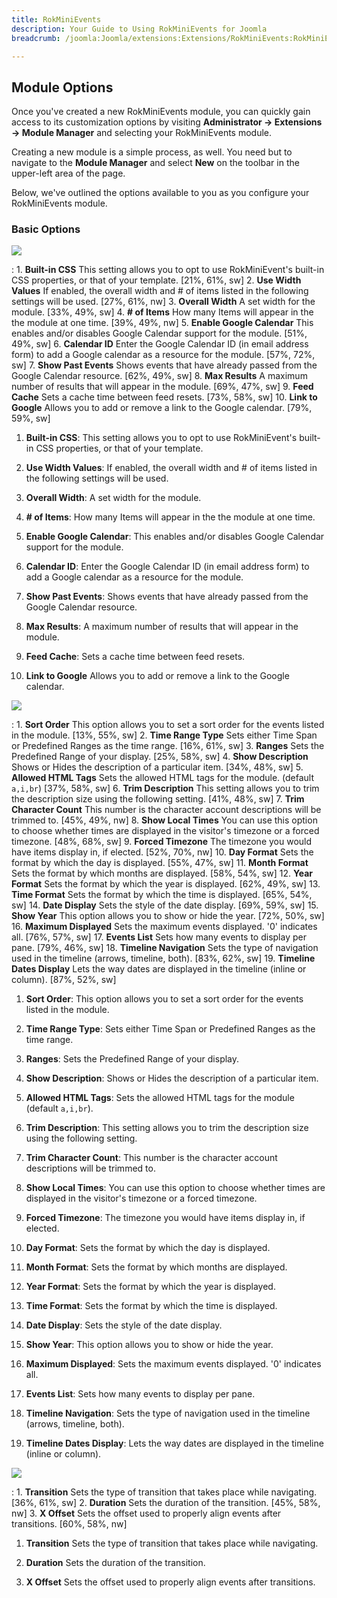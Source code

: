 ```yaml
---
title: RokMiniEvents
description: Your Guide to Using RokMiniEvents for Joomla
breadcrumb: /joomla:Joomla/extensions:Extensions/RokMiniEvents:RokMiniEvents

---
```


Module Options
-----

Once you've created a new RokMiniEvents module, you can quickly gain access to its customization options by visiting **Administrator -> Extensions -> Module Manager** and selecting your RokMiniEvents module.

Creating a new module is a simple process, as well. You need but to navigate to the **Module Manager** and select **New** on the toolbar in the upper-left area of the page.

Below, we've outlined the options available to you as you configure your RokMiniEvents module.

### Basic Options

![][module1]

:   1. **Built-in CSS** This setting allows you to opt to use RokMiniEvent's built-in CSS properties, or that of your template. [21%, 61%, sw]
    2. **Use Width Values** If enabled, the overall width and # of items listed in the following settings will be used. [27%, 61%, nw]
    3. **Overall Width** A set width for the module. [33%, 49%, sw]
    4. **# of Items** How many Items will appear in the the module at one time. [39%, 49%, nw]
    5. **Enable Google Calendar** This enables and/or disables Google Calendar support for the module. [51%, 49%, sw]
    6. **Calendar ID** Enter the Google Calendar ID (in email address form) to add a Google calendar as a resource for the module. [57%, 72%, sw]
    7. **Show Past Events** Shows events that have already passed from the Google Calendar resource. [62%, 49%, sw]
    8. **Max Results** A maximum number of results that will appear in the module. [69%, 47%, sw]
    9. **Feed Cache** Sets a cache time between feed resets. [73%, 58%, sw]
    10. **Link to Google** Allows you to add or remove a link to the Google calendar. [79%, 59%, sw]

1. **Built-in CSS**: This setting allows you to opt to use RokMiniEvent's built-in CSS properties, or that of your template.

2. **Use Width Values**: If enabled, the overall width and # of items listed in the following settings will be used.

3. **Overall Width**: A set width for the module.

4. **# of Items**: How many Items will appear in the the module at one time.

5. **Enable Google Calendar**: This enables and/or disables Google Calendar support for the module.

6. **Calendar ID**: Enter the Google Calendar ID (in email address form) to add a Google calendar as a resource for the module.

7. **Show Past Events**: Shows events that have already passed from the Google Calendar resource.

8. **Max Results**: A maximum number of results that will appear in the module.

9. **Feed Cache**: Sets a cache time between feed resets.

10. **Link to Google** Allows you to add or remove a link to the Google calendar.

![][module2]

:	1. **Sort Order** This option allows you to set a sort order for the events listed in the module. [13%, 55%, sw]
	2. **Time Range Type** Sets either Time Span or Predefined Ranges as the time range. [16%, 61%, sw]
	3. **Ranges** Sets the Predefined Range of your display. [25%, 58%, sw]
	4. **Show Description** Shows or Hides the description of a particular item. [34%, 48%, sw]
	5. **Allowed HTML Tags** Sets the allowed HTML tags for the module. (default `a,i,br`) [37%, 58%, sw]
	6. **Trim Description** This setting allows you to trim the description size using the following setting. [41%, 48%, sw]
	7. **Trim Character Count** This number is the character account descriptions will be trimmed to. [45%, 49%, nw]
	8. **Show Local Times** You can use this option to choose whether times are displayed in the visitor's timezone or a forced timezone. [48%, 68%, sw]
	9. **Forced Timezone** The timezone you would have items display in, if elected. [52%, 70%, nw]
	10. **Day Format** Sets the format by which the day is displayed. [55%, 47%, sw]
	11. **Month Format** Sets the format by which months are displayed. [58%, 54%, sw]
	12. **Year Format** Sets the format by which the year is displayed. [62%, 49%, sw]
	13. **Time Format** Sets the format by which the time is displayed. [65%, 54%, sw]
	14. **Date Display** Sets the style of the date display. [69%, 59%, sw]
	15. **Show Year** This option allows you to show or hide the year. [72%, 50%, sw]
	16. **Maximum Displayed** Sets the maximum events displayed. '0' indicates all. [76%, 57%, sw]
	17. **Events List** Sets how many events to display per pane. [79%, 46%, sw]
	18. **Timeline Navigation** Sets the type of navigation used in the timeline (arrows, timeline, both). [83%, 62%, sw]
	19. **Timeline Dates Display** Lets the way dates are displayed in the timeline (inline or column). [87%, 52%, sw]

1. **Sort Order**: This option allows you to set a sort order for the events listed in the module.

2. **Time Range Type**: Sets either Time Span or Predefined Ranges as the time range.

3. **Ranges**: Sets the Predefined Range of your display.

4. **Show Description**: Shows or Hides the description of a particular item.

5. **Allowed HTML Tags**: Sets the allowed HTML tags for the module (default `a,i,br`). 

6. **Trim Description**: This setting allows you to trim the description size using the following setting.

7. **Trim Character Count**: This number is the character account descriptions will be trimmed to.

8. **Show Local Times**: You can use this option to choose whether times are displayed in the visitor's timezone or a forced timezone.

9. **Forced Timezone**: The timezone you would have items display in, if elected.

10. **Day Format**: Sets the format by which the day is displayed.

11. **Month Format**: Sets the format by which months are displayed.

12. **Year Format**: Sets the format by which the year is displayed.

13. **Time Format**: Sets the format by which the time is displayed.

14. **Date Display**: Sets the style of the date display.

15. **Show Year**: This option allows you to show or hide the year.

16. **Maximum Displayed**: Sets the maximum events displayed. '0' indicates all.

17. **Events List**: Sets how many events to display per pane.

18. **Timeline Navigation**: Sets the type of navigation used in the timeline (arrows, timeline, both).

19. **Timeline Dates Display**: Lets the way dates are displayed in the timeline (inline or column).

![][module3]

:	1. **Transition** Sets the type of transition that takes place while navigating. [36%, 61%, sw]
	2. **Duration** Sets the duration of the transition. [45%, 58%, nw]
	3. **X Offset** Sets the offset used to properly align events after transitions. [60%, 58%, nw]

1. **Transition** Sets the type of transition that takes place while navigating.

2. **Duration** Sets the duration of the transition.

3. **X Offset** Sets the offset used to properly align events after transitions.


[intro]: assets/rokminievents.jpeg
[settings]: assets/wp_rokintroscroller_module.jpeg
[module1]: assets/module_1.jpeg
[module2]: assets/module_2.jpeg
[module3]: assets/module_3.jpeg